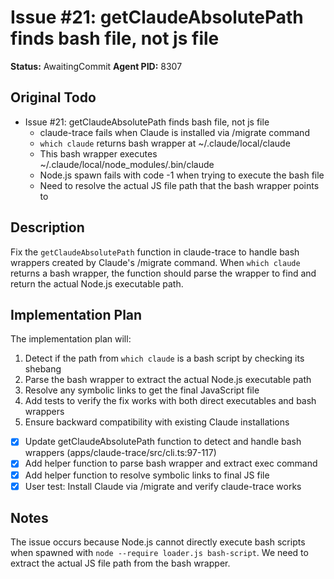 # Issue #21: getClaudeAbsolutePath finds bash file, not js file
**Status:** AwaitingCommit
**Agent PID:** 8307

## Original Todo
- Issue #21: getClaudeAbsolutePath finds bash file, not js file
    - claude-trace fails when Claude is installed via /migrate command
    - `which claude` returns bash wrapper at ~/.claude/local/claude
    - This bash wrapper executes ~/.claude/local/node_modules/.bin/claude
    - Node.js spawn fails with code -1 when trying to execute the bash file
    - Need to resolve the actual JS file path that the bash wrapper points to

## Description
Fix the `getClaudeAbsolutePath` function in claude-trace to handle bash wrappers created by Claude's /migrate command. When `which claude` returns a bash wrapper, the function should parse the wrapper to find and return the actual Node.js executable path.

## Implementation Plan
The implementation plan will:
1. Detect if the path from `which claude` is a bash script by checking its shebang
2. Parse the bash wrapper to extract the actual Node.js executable path
3. Resolve any symbolic links to get the final JavaScript file
4. Add tests to verify the fix works with both direct executables and bash wrappers
5. Ensure backward compatibility with existing Claude installations

- [x] Update getClaudeAbsolutePath function to detect and handle bash wrappers (apps/claude-trace/src/cli.ts:97-117)
- [x] Add helper function to parse bash wrapper and extract exec command
- [x] Add helper function to resolve symbolic links to final JS file
- [x] User test: Install Claude via /migrate and verify claude-trace works

## Notes
The issue occurs because Node.js cannot directly execute bash scripts when spawned with `node --require loader.js bash-script`. We need to extract the actual JS file path from the bash wrapper.